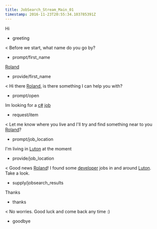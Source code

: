```yaml
---
title: JobSearch_Stream_Main_01
timestamp: 2016-11-23T20:55:34.103785391Z
---
```

Hi
* greeting

< Before we start, what name do you go by?
* prompt/first_name

[Roland](first_name)
* provide/first_name

< Hi there [Roland](first_name), is there something I can help you with?
* prompt/open

Im looking for a [c#](jobrole) [job](item_type)
* request/item

< Let me know where you live and I'll try and find something near to you [Roland](first_name)?
* prompt/job_location

I'm living in [Luton](location) at the moment
* provide/job_location

< Good news [Roland](first_name)! I found some [developer](jobrole) jobs in and around [Luton](location). Take a look.
* supply/jobsearch_results

Thanks
* thanks

< No worries. Good luck and come back any time :)
* goodbye
